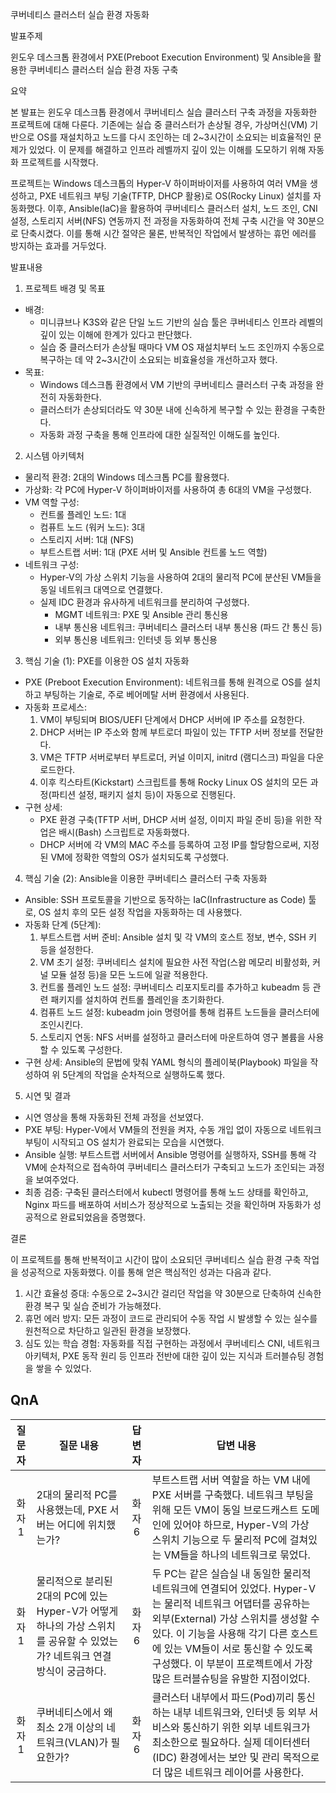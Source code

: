 쿠버네티스 클러스터 실습 환경 자동화

발표주제

윈도우 데스크톱 환경에서 PXE(Preboot Execution Environment) 및 Ansible을 활용한 쿠버네티스 클러스터 실습 환경 자동 구축

요약

본 발표는 윈도우 데스크톱 환경에서 쿠버네티스 실습 클러스터 구축 과정을 자동화한 프로젝트에 대해 다룬다. 기존에는 실습 중 클러스터가 손상될 경우, 가상머신(VM) 기반으로 OS를 재설치하고 노드를 다시 조인하는 데 2~3시간이 소요되는 비효율적인 문제가 있었다. 이 문제를 해결하고 인프라 레벨까지 깊이 있는 이해를 도모하기 위해 자동화 프로젝트를 시작했다.

프로젝트는 Windows 데스크톱의 Hyper-V 하이퍼바이저를 사용하여 여러 VM을 생성하고, PXE 네트워크 부팅 기술(TFTP, DHCP 활용)로 OS(Rocky Linux) 설치를 자동화했다. 이후, Ansible(IaC)을 활용하여 쿠버네티스 클러스터 설치, 노드 조인, CNI 설정, 스토리지 서버(NFS) 연동까지 전 과정을 자동화하여 전체 구축 시간을 약 30분으로 단축시켰다. 이를 통해 시간 절약은 물론, 반복적인 작업에서 발생하는 휴먼 에러를 방지하는 효과를 거두었다.

발표내용

1. 프로젝트 배경 및 목표

* 배경:
  * 미니큐브나 K3S와 같은 단일 노드 기반의 실습 툴은 쿠버네티스 인프라 레벨의 깊이 있는 이해에 한계가 있다고 판단했다.
  * 실습 중 클러스터가 손상될 때마다 VM OS 재설치부터 노드 조인까지 수동으로 복구하는 데 약 2~3시간이 소요되는 비효율성을 개선하고자 했다.
* 목표:
  * Windows 데스크톱 환경에서 VM 기반의 쿠버네티스 클러스터 구축 과정을 완전히 자동화한다.
  * 클러스터가 손상되더라도 약 30분 내에 신속하게 복구할 수 있는 환경을 구축한다.
  * 자동화 과정 구축을 통해 인프라에 대한 실질적인 이해도를 높인다.

2. 시스템 아키텍처

* 물리적 환경: 2대의 Windows 데스크톱 PC를 활용했다.
* 가상화: 각 PC에 Hyper-V 하이퍼바이저를 사용하여 총 6대의 VM을 구성했다.
* VM 역할 구성:
  * 컨트롤 플레인 노드: 1대
  * 컴퓨트 노드 (워커 노드): 3대
  * 스토리지 서버: 1대 (NFS)
  * 부트스트랩 서버: 1대 (PXE 서버 및 Ansible 컨트롤 노드 역할)
* 네트워크 구성:
  * Hyper-V의 가상 스위치 기능을 사용하여 2대의 물리적 PC에 분산된 VM들을 동일 네트워크 대역으로 연결했다.
  * 실제 IDC 환경과 유사하게 네트워크를 분리하여 구성했다.
    * MGMT 네트워크: PXE 및 Ansible 관리 통신용
    * 내부 통신용 네트워크: 쿠버네티스 클러스터 내부 통신용 (파드 간 통신 등)
    * 외부 통신용 네트워크: 인터넷 등 외부 통신용

3. 핵심 기술 (1): PXE를 이용한 OS 설치 자동화

* PXE (Preboot Execution Environment): 네트워크를 통해 원격으로 OS를 설치하고 부팅하는 기술로, 주로 베어메탈 서버 환경에서 사용된다.
* 자동화 프로세스:
  1. VM이 부팅되며 BIOS/UEFI 단계에서 DHCP 서버에 IP 주소를 요청한다.
  2. DHCP 서버는 IP 주소와 함께 부트로더 파일이 있는 TFTP 서버 정보를 전달한다.
  3. VM은 TFTP 서버로부터 부트로더, 커널 이미지, initrd (램디스크) 파일을 다운로드한다.
  4. 이후 킥스타트(Kickstart) 스크립트를 통해 Rocky Linux OS 설치의 모든 과정(파티션 설정, 패키지 설치 등)이 자동으로 진행된다.
* 구현 상세:
  * PXE 환경 구축(TFTP 서버, DHCP 서버 설정, 이미지 파일 준비 등)을 위한 작업은 배시(Bash) 스크립트로 자동화했다.
  * DHCP 서버에 각 VM의 MAC 주소를 등록하여 고정 IP를 할당함으로써, 지정된 VM에 정확한 역할의 OS가 설치되도록 구성했다.

4. 핵심 기술 (2): Ansible을 이용한 쿠버네티스 클러스터 구축 자동화

* Ansible: SSH 프로토콜을 기반으로 동작하는 IaC(Infrastructure as Code) 툴로, OS 설치 후의 모든 설정 작업을 자동화하는 데 사용했다.
* 자동화 단계 (5단계):
  1. 부트스트랩 서버 준비: Ansible 설치 및 각 VM의 호스트 정보, 변수, SSH 키 등을 설정한다.
  2. VM 초기 설정: 쿠버네티스 설치에 필요한 사전 작업(스왑 메모리 비활성화, 커널 모듈 설정 등)을 모든 노드에 일괄 적용한다.
  3. 컨트롤 플레인 노드 설정: 쿠버네티스 리포지토리를 추가하고 kubeadm 등 관련 패키지를 설치하여 컨트롤 플레인을 초기화한다.
  4. 컴퓨트 노드 설정: kubeadm join 명령어를 통해 컴퓨트 노드들을 클러스터에 조인시킨다.
  5. 스토리지 연동: NFS 서버를 설정하고 클러스터에 마운트하여 영구 볼륨을 사용할 수 있도록 구성한다.
* 구현 상세: Ansible의 문법에 맞춰 YAML 형식의 플레이북(Playbook) 파일을 작성하여 위 5단계의 작업을 순차적으로 실행하도록 했다.

5. 시연 및 결과

* 시연 영상을 통해 자동화된 전체 과정을 선보였다.
* PXE 부팅: Hyper-V에서 VM들의 전원을 켜자, 수동 개입 없이 자동으로 네트워크 부팅이 시작되고 OS 설치가 완료되는 모습을 시연했다.
* Ansible 실행: 부트스트랩 서버에서 Ansible 명령어를 실행하자, SSH를 통해 각 VM에 순차적으로 접속하여 쿠버네티스 클러스터가 구축되고 노드가 조인되는 과정을 보여주었다.
* 최종 검증: 구축된 클러스터에서 kubectl 명령어를 통해 노드 상태를 확인하고, Nginx 파드를 배포하여 서비스가 정상적으로 노출되는 것을 확인하며 자동화가 성공적으로 완료되었음을 증명했다.

결론

이 프로젝트를 통해 반복적이고 시간이 많이 소요되던 쿠버네티스 실습 환경 구축 작업을 성공적으로 자동화했다. 이를 통해 얻은 핵심적인 성과는 다음과 같다.

1. 시간 효율성 증대: 수동으로 2~3시간 걸리던 작업을 약 30분으로 단축하여 신속한 환경 복구 및 실습 준비가 가능해졌다.
2. 휴먼 에러 방지: 모든 과정이 코드로 관리되어 수동 작업 시 발생할 수 있는 실수를 원천적으로 차단하고 일관된 환경을 보장했다.
3. 심도 있는 학습 경험: 자동화를 직접 구현하는 과정에서 쿠버네티스 CNI, 네트워크 아키텍처, PXE 동작 원리 등 인프라 전반에 대한 깊이 있는 지식과 트러블슈팅 경험을 쌓을 수 있었다.

## QnA

| 질문자 | 질문 내용 | 답변자 | 답변 내용 |
|:---:|---|:---:|---|
| 화자 1 | 2대의 물리적 PC를 사용했는데, PXE 서버는 어디에 위치했는가? | 화자 6 | 부트스트랩 서버 역할을 하는 VM 내에 PXE 서버를 구축했다. 네트워크 부팅을 위해 모든 VM이 동일 브로드캐스트 도메인에 있어야 하므로, Hyper-V의 가상 스위치 기능으로 두 물리적 PC에 걸쳐있는 VM들을 하나의 네트워크로 묶었다. |
| 화자 1 | 물리적으로 분리된 2대의 PC에 있는 Hyper-V가 어떻게 하나의 가상 스위치를 공유할 수 있었는가? 네트워크 연결 방식이 궁금하다. | 화자 6 | 두 PC는 같은 실습실 내 동일한 물리적 네트워크에 연결되어 있었다. Hyper-V는 물리적 네트워크 어댑터를 공유하는 외부(External) 가상 스위치를 생성할 수 있다. 이 기능을 사용해 각기 다른 호스트에 있는 VM들이 서로 통신할 수 있도록 구성했다. 이 부분이 프로젝트에서 가장 많은 트러블슈팅을 유발한 지점이었다. |
| 화자 1 | 쿠버네티스에서 왜 최소 2개 이상의 네트워크(VLAN)가 필요한가? | 화자 6 | 클러스터 내부에서 파드(Pod)끼리 통신하는 내부 네트워크와, 인터넷 등 외부 서비스와 통신하기 위한 외부 네트워크가 최소한으로 필요하다. 실제 데이터센터(IDC) 환경에서는 보안 및 관리 목적으로 더 많은 네트워크 레이어를 사용한다. |
